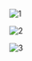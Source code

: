 
![1](https://github.com/user-attachments/assets/2e770bbc-6dc8-435b-85d7-f5a804ad1a47)

![2](https://github.com/user-attachments/assets/955231ee-668a-4b40-9129-ac4d8a19a5ad)

![3](https://github.com/user-attachments/assets/54677ef2-090a-4e79-b5cc-09ae3519d8c1)
